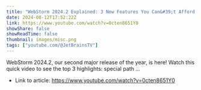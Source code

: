```yaml
---
title: "WebStorm 2024.2 Explained: 3 New Features You Can&#39;t Afford to Miss!"
date: 2024-08-12T17:52:22Z
link: https://www.youtube.com/watch?v=0cten8651Y0
showShare: false
showReadTime: false
thumbnail: images/misc.png
tags: ["youtube.com/@JetBrainsTV"]
---
```

WebStorm 2024.2, our second major release of the year, is here! Watch this quick video to see the top 3 highlights: special path ...

- Link to article: https://www.youtube.com/watch?v=0cten8651Y0